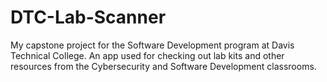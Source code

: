 # DTC-Lab-Scanner
My capstone project for the Software Development program at Davis Technical College. An app used for checking out lab kits and other resources from the Cybersecurity and Software Development classrooms.
